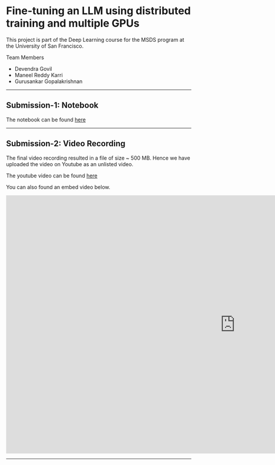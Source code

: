 
# Fine-tuning an LLM using distributed training and multiple GPUs

This project is part of the Deep Learning course for the MSDS program at the University of San Francisco.

Team Members
- Devendra Govil
- Maneel Reddy Karri
- Gurusankar Gopalakrishnan

***

## Submission-1: Notebook
The notebook can be found [here](./Finetuning%20a%20LLM%20using%20LoRA%20Code%20Walkthrough%20.ipynb)

***

## Submission-2: Video Recording
The final video recording resulted in a file of size ~ 500 MB. Hence we have uploaded the video on Youtube as an unlisted video.   


The youtube video can be found [here](https://www.youtube.com/watch?v=rKxKNDx9z54)


You can also found an embed video below.  
<iframe width="1246" height="701" src="https://www.youtube.com/embed/rKxKNDx9z54" title="Finetuning an LLM using LoRA" frameborder="0" allow="accelerometer; autoplay; clipboard-write; encrypted-media; gyroscope; picture-in-picture; web-share" allowfullscreen></iframe>

***